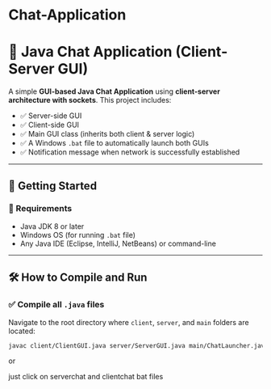 # Chat-Application

# 💬 Java Chat Application (Client-Server GUI)

A simple **GUI-based Java Chat Application** using **client-server architecture with sockets**. This project includes:

- ✅ Server-side GUI
- ✅ Client-side GUI
- ✅ Main GUI class (inherits both client & server logic)
- ✅ A Windows `.bat` file to automatically launch both GUIs
- ✅ Notification message when network is successfully established

---

## 🚀 Getting Started

### 🔧 Requirements

- Java JDK 8 or later
- Windows OS (for running `.bat` file)
- Any Java IDE (Eclipse, IntelliJ, NetBeans) or command-line

---

## 🛠️ How to Compile and Run

### ✅ Compile all `.java` files

Navigate to the root directory where `client`, `server`, and `main` folders are located:

```bash
javac client/ClientGUI.java server/ServerGUI.java main/ChatLauncher.java
```

or

just click on serverchat and clientchat bat files
